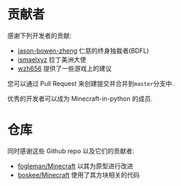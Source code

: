 # 贡献者
感谢下列开发者的贡献:

- [jason-bowen-zheng](https://github.com/jason-bowen-zheng) 仁慈的终身独裁者(BDFL)
- [ismaelxyz](https://github.com/ismaelxyz) 拉丁美洲大使
- [wzh656](https://github.com/wzh656) 提供了一些游戏上的建议

您可以通过 Pull Request 来创建提交并合并到`master`分支中.

优秀的开发者可以成为 Minecraft-in-python 的成员.

# 仓库
同时感谢这些 Github repo 以及它们的贡献者:

- [fogleman/Minecraft](https://github.com/fogleman/Minecraft.git) 以其为原型进行改进
- [boskee/Minecraft](https://github.com/boskee/Minecraft.git) 使用了其方块相关的代码
